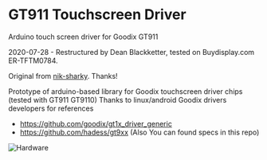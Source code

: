 # GT911 Touchscreen Driver
Arduino touch screen driver for Goodix GT911

2020-07-28 - Restructured by Dean Blackketter, tested on Buydisplay.com ER-TFTM0784.

Original from [nik-sharky](https://github.com/nik-sharky/arduino-goodix). Thanks!

Prototype of arduino-based library for Goodix touchscreen driver chips (tested with GT911 GT9110)
Thanks to linux/android Goodix drivers developers for references
* https://github.com/goodix/gt1x_driver_generic
* https://github.com/hadess/gt9xx (Also You can found specs in this repo)

![Hardware](https://github.com/ploys/arduino-goodix/blob/master/img/lenovoTC.jpg)
